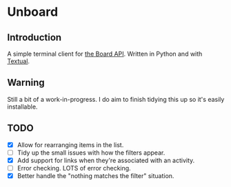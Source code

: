 # Unboard

## Introduction

A simple terminal client for [the Board API](https://www.boredapi.com/).
Written in Python and with [Textual](https://textual.textualize.io/).

## Warning

Still a bit of a work-in-progress. I do aim to finish tidying this up so
it's easily installable.

## TODO

- [X] Allow for rearranging items in the list.
- [ ] Tidy up the small issues with how the filters appear.
- [X] Add support for links when they're associated with an activity.
- [ ] Error checking. LOTS of error checking.
- [X] Better handle the "nothing matches the filter" situation.

[//]: # (README.md ends here)
